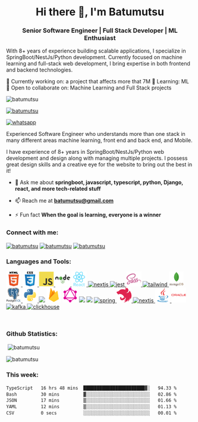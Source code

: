 <br>
<h1 align="center">Hi there 👋, I'm Batumutsu</h1>

<h3 align="center">Senior Software Engineer | Full Stack Developer | ML Enthusiast</h3>

<p align="left">
With 8+ years of experience building scalable applications, I specialize in SpringBoot/NestJs/Python development. Currently focused on machine learning and full-stack web development, I bring expertise in both frontend and backend technologies.

🔭 Currently working on: a project that affects more that 7M
🌱 Learning: ML
👯 Open to collaborate on: Machine Learning and Full Stack projects
</p>
<p align="left"> <img src="https://komarev.com/ghpvc/?username=batumutsu&label=Profile%20views&color=0e75b6&style=flat" alt="batumutsu" /> </p>


<p align="left"> <a href="https://twitter.com/batumutsu" target="blank"><img src="https://img.shields.io/twitter/follow/batumutsu?logo=twitter&style=for-the-badge" alt="batumutsu" /></a> </p>
<a href="https://wa.me/+250789074234"><img title="whatsapp" src="https://img.shields.io/badge/whatsapp-blue?style=for-the-badge&logo=whatsapp"></a>

<p> Experienced Software Engineer who understands more than one stack in many different areas machine learning, front end and back end, and Mobile.
  </p> <p>
I have experience of 8+ years in SpringBoot/NestJs/Python web development and design along with managing multiple projects. I possess great design skills and a creative eye for the website to bring out the best in it!
</p>

- 💬 Ask me about **springboot, javascript, typescript, python, Django, react, and more tech-related stuff**

- 📫 Reach me at **batumutsu@gmail.com**

- ⚡ Fun fact **When the goal is learning, everyone is a winner**


<h3 align="left">Connect with me:</h3>
<p align="left">
<a href="https://twitter.com/batumutsu" target="blank"><img align="center" src="https://cdn.jsdelivr.net/npm/simple-icons@3.0.1/icons/twitter.svg" alt="batumutsu" height="30" width="40" /></a>
<a href="https://www.linkedin.com/in/batumutsu" target="blank"><img align="center" src="https://cdn.jsdelivr.net/npm/simple-icons@3.0.1/icons/linkedin.svg" alt="batumutsu" height="30" width="40" /></a>
<a href="https://instagram.com/batumutsu" target="blank"><img align="center" src="https://cdn.jsdelivr.net/npm/simple-icons@3.0.1/icons/instagram.svg" alt="batumutsu" height="30" width="40" /></a>
</p>

<h3 align="left">Languages and Tools:</h3>
<p align="left">
    <a href="https://www.w3.org/html/" target="_blank"> <img src="https://raw.githubusercontent.com/devicons/devicon/master/icons/html5/html5-original-wordmark.svg" alt="html5" width="40" height="40"/> </a>
    <a href="https://www.w3schools.com/css/" target="_blank"> <img src="https://raw.githubusercontent.com/devicons/devicon/master/icons/css3/css3-original-wordmark.svg" alt="css3" width="40" height="40"/> </a>
    <a href="https://developer.mozilla.org/en-US/docs/Web/JavaScript" target="_blank"> <img src="https://raw.githubusercontent.com/devicons/devicon/master/icons/javascript/javascript-original.svg" alt="javascript" width="40" height="40"/> </a>
    <a href="https://nodejs.org" target="_blank"> <img src="https://raw.githubusercontent.com/devicons/devicon/master/icons/nodejs/nodejs-original-wordmark.svg" alt="nodejs" width="40" height="40"/> </a>
    <a href="https://reactjs.org/" target="_blank"> <img src="https://raw.githubusercontent.com/devicons/devicon/master/icons/react/react-original-wordmark.svg" alt="react" width="40" height="40"/> </a>
    <a href="https://nextjs.org/" target="_blank"> <img src="https://upload.wikimedia.org/wikipedia/commons/thumb/8/8e/Nextjs-logo.svg/1200px-Nextjs-logo.svg.png" alt="nextjs" width="40" height="40"/> </a>
    <a href="https://jestjs.io" target="_blank"> <img src="https://www.vectorlogo.zone/logos/jestjsio/jestjsio-icon.svg" alt="jest" width="40" height="40"/> </a>
    <a href="https://sass-lang.com" target="_blank"> <img src="https://raw.githubusercontent.com/devicons/devicon/master/icons/sass/sass-original.svg" alt="sass" width="40" height="40"/> </a>
    <a href="https://tailwindcss.com/" target="_blank"> <img src="https://www.vectorlogo.zone/logos/tailwindcss/tailwindcss-icon.svg" alt="tailwind" width="40" height="40"/> </a>
    <a href="https://www.mongodb.com/" target="_blank"> <img src="https://raw.githubusercontent.com/devicons/devicon/master/icons/mongodb/mongodb-original-wordmark.svg" alt="mongodb" width="40" height="40"/> </a>
    <a href="https://www.postgresql.org" target="_blank"> <img src="https://raw.githubusercontent.com/devicons/devicon/master/icons/postgresql/postgresql-original-wordmark.svg" alt="postgresql" width="40" height="40"/> </a>
    <a href="https://www.python.org" target="_blank"> <img src="https://raw.githubusercontent.com/devicons/devicon/master/icons/python/python-original.svg" alt="python" width="40" height="40"/> </a>
    <a href="https://www.djangoproject.com/" target="_blank"> <img height="40" src="https://i0.wp.com/www.programmer-books.com/wp-content/uploads/2018/08/Django-1.png?fit=602%2C338&ssl=1" ></a>
    <a href="https://firebase.google.com/" target="_blank"> <img height="40" src="https://raw.githubusercontent.com/github/explore/80688e429a7d4ef2fca1e82350fe8e3517d3494d/topics/firebase/firebase.png"></a>
    <a href="https://graphql.org/" target="_blank"><img height="40" src="https://raw.githubusercontent.com/github/explore/5c058a388828bb5fde0bcafd4bc867b5bb3f26f3/topics/graphql/graphql.png"></a>
    <a href="https://redis.io/" target="_blank"> <img height="40" src="https://upload.wikimedia.org/wikipedia/en/thumb/6/6b/Redis_Logo.svg/1200px-Redis_Logo.svg.png"></a>
    <a href="https://symfony.com/" target="_blank"> <img height="40" src="https://user-images.githubusercontent.com/51251401/170644649-863461f8-98a0-48e9-8a74-01cbc43caeda.png"></a>
    <a href="https://spring.io/" target="_blank"> <img src="https://www.vectorlogo.zone/logos/springio/springio-icon.svg" alt="spring" width="40" height="40"/> </a>
    <a href="https://nestjs.com/" target="_blank"> <img src="https://raw.githubusercontent.com/devicons/devicon/master/icons/nestjs/nestjs-plain.svg" alt="nestjs" width="40" height="40"/> </a>
    <a href="https://nextjs.org/" target="_blank"> <img src="https://upload.wikimedia.org/wikipedia/commons/thumb/8/8e/Nextjs-logo.svg/1200px-Nextjs-logo.svg.png" alt="nextjs" width="40" height="40"/> </a>
    <a href="https://www.java.com/" target="_blank"> <img src="https://raw.githubusercontent.com/devicons/devicon/master/icons/java/java-original.svg" alt="java" width="40" height="40"/> </a>
    <a href="https://www.oracle.com/" target="_blank"> <img src="https://raw.githubusercontent.com/devicons/devicon/master/icons/oracle/oracle-original.svg" alt="oracle" width="40" height="40"/> </a>
    <a href="https://kafka.apache.org/" target="_blank"> <img src="https://upload.wikimedia.org/wikipedia/commons/thumb/9/9b/Apache_Kafka_logo.svg/1200px-Apache_Kafka_logo.svg.png" alt="kafka" width="40" height="40"/> </a>
    <a href="https://clickhouse.com/" target="_blank"> <img src="https://upload.wikimedia.org/wikipedia/commons/thumb/2/22/ClickHouse_logo.svg/1200px-ClickHouse_logo.svg.png" alt="clickhouse" width="40" height="40"/> </a>
</p>


<br>
<h3 align="left">Github Statistics:</h3>
<p>&nbsp;<img align="center" src="https://github-readme-stats.vercel.app/api?username=batumutsu&show_icons=true&locale=en&cache_seconds=86400&theme=dark" alt="batumutsu" /></p>


<p><img align="center" src="https://github-readme-streak-stats.herokuapp.com/?user=batumutsu&cache_seconds=86400&theme=dark" alt="batumutsu" /></p>

<h3 align="left">This week:</h3>
<!--START_SECTION:waka-->

```txt
TypeScript   16 hrs 48 mins  ███████████████████████▓░   94.33 %
Bash         30 mins         ▓░░░░░░░░░░░░░░░░░░░░░░░░   02.86 %
JSON         17 mins         ▒░░░░░░░░░░░░░░░░░░░░░░░░   01.66 %
YAML         12 mins         ▒░░░░░░░░░░░░░░░░░░░░░░░░   01.13 %
CSV          0 secs          ░░░░░░░░░░░░░░░░░░░░░░░░░   00.01 %
```

<!--END_SECTION:waka-->


<!--<p><iframe width="600" height="600" src="https://ionicabizau.github.io/github-profile-languages/api.html?batumutsu" frameborder="0"></iframe></p>-->
